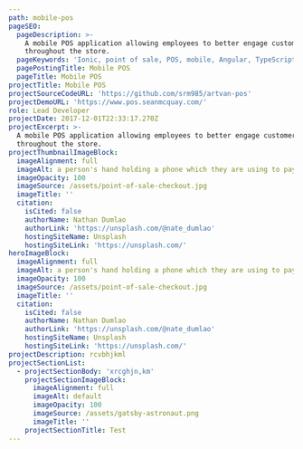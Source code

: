 ```yaml
---
path: mobile-pos
pageSEO:
  pageDescription: >-
    A mobile POS application allowing employees to better engage customers
    throughout the store.
  pageKeywords: 'Ionic, point of sale, POS, mobile, Angular, TypeScript'
  pagePostingTitle: Mobile POS
  pageTitle: Mobile POS
projectTitle: Mobile POS
projectSourceCodeURL: 'https://github.com/srm985/artvan-pos'
projectDemoURL: 'https://www.pos.seanmcquay.com/'
role: Lead Developer
projectDate: 2017-12-01T22:33:17.270Z
projectExcerpt: >-
  A mobile POS application allowing employees to better engage customers
  throughout the store.
projectThumbnailImageBlock:
  imageAlignment: full
  imageAlt: a person's hand holding a phone which they are using to pay contactlessly
  imageOpacity: 100
  imageSource: /assets/point-of-sale-checkout.jpg
  imageTitle: ''
  citation:
    isCited: false
    authorName: Nathan Dumlao
    authorLink: 'https://unsplash.com/@nate_dumlao'
    hostingSiteName: Unsplash
    hostingSiteLink: 'https://unsplash.com/'
heroImageBlock:
  imageAlignment: full
  imageAlt: a person's hand holding a phone which they are using to pay contactlessly
  imageOpacity: 100
  imageSource: /assets/point-of-sale-checkout.jpg
  imageTitle: ''
  citation:
    isCited: false
    authorName: Nathan Dumlao
    authorLink: 'https://unsplash.com/@nate_dumlao'
    hostingSiteName: Unsplash
    hostingSiteLink: 'https://unsplash.com/'
projectDescription: rcvbhjkml
projectSectionList:
  - projectSectionBody: 'xrcghjn,km'
    projectSectionImageBlock:
      imageAlignment: full
      imageAlt: default
      imageOpacity: 100
      imageSource: /assets/gatsby-astronaut.png
      imageTitle: ''
    projectSectionTitle: Test
---
```

